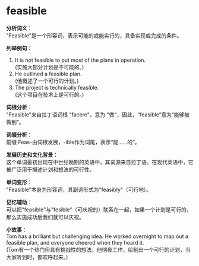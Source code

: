 # feasible

**分析词义**：  
"Feasible"是一个形容词，表示可能的或能实行的，具备实现或完成的条件。

  

**列举例句**：

  

1.  It is not feasible to put most of the plans in operation.  
    (实施大部分计划是不可能的。)
2.  He outlined a feasible plan.  
    (他概述了一个可行的计划。)
3.  The project is technically feasible.  
    (这个项目在技术上是可行的。)

  

**词根分析**：  
"Feasible"来自拉丁语词根 "facere"，意为 "做"，因此，“feasible”意为“能够被做到”。

  

**词缀分析**：  
前缀 Feas-由词根发展，-ible作为词尾，表示“能......的”。

  

**发展历史和文化背景**：  
这个单词最初出现在中世纪晚期的英语中，其词源来自拉丁语。在现代英语中，它被广泛用于描述计划和想法的可行性。

  

**单词变形**：  
"Feasible"本身为形容词，其副词形式为"feasibly"（可行地）。

  

**记忆辅助**：  
可以把"feasible"与"fesible"（可庆祝的）联系在一起，如果一个计划是可行的，那么实施成功后我们就可以庆祝。

  

**小故事**：  
Tom has a brilliant but challenging idea. He worked overnight to map out a feasible plan, and everyone cheered when they heard it.  
(Tom有一个热门但具有挑战性的想法。他彻夜工作，绘制出一个可行的计划，当大家听到时，都欢呼起来。)
